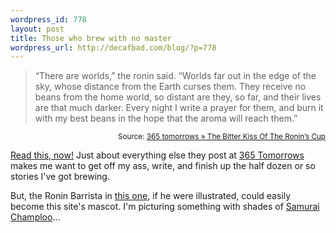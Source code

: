 ```yaml
--- 
wordpress_id: 778
layout: post
title: Those who brew with no master
wordpress_url: http://decafbad.com/blog/?p=778
---
```

<blockquote cite="http://www.365tomorrows.com/11/25/the-bitter-kiss-of-the-ronins-cup/">“There are worlds,” the ronin said. “Worlds far out in the edge of the sky, whose distance from the Earth curses them. They receive no beans from the home world, so distant are they, so far, and their lives are that much darker. Every night I write a prayer for them, and burn it with my best beans in the hope that the aroma will reach them.”</blockquote>
<small style="text-align:right; display:block">Source: <a href="http://www.365tomorrows.com/11/25/the-bitter-kiss-of-the-ronins-cup/">365 tomorrows » The Bitter Kiss Of The Ronin’s Cup</a></small>

[Read this, now!][rt]  Just about everything else they post at [365 Tomorrows][365t] makes me want to get off my ass, write, and finish up the half dozen or so stories I've got brewing.  

But, the Ronin Barrista in [this one][rt], if he were illustrated, could easily become this site's mascot.  I'm picturing something with shades of [Samurai Champloo][sc]...

[sc]: http://www.google.com/search?q=samurai+champloo
[rt]: http://www.365tomorrows.com/11/25/the-bitter-kiss-of-the-ronins-cup/
[365t]: http://www.365tomorrows.com/

<!-- tags: stories scifi caffeine coffee -->
